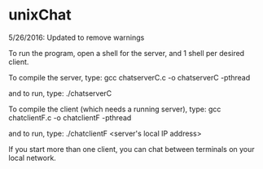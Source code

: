 # unixChat

5/26/2016: Updated to remove warnings

To run the program, open a shell for the server, and 1 shell per desired client.

To compile the server, type: gcc chatserverC.c -o chatserverC -pthread

and to run, type: ./chatserverC

To compile the client (which needs a running server), type: gcc chatclientF.c -o chatclientF -pthread

and to run, type: ./chatclientF \<server's local IP address\>

If you start more than one client, you can chat between terminals on your local network.
